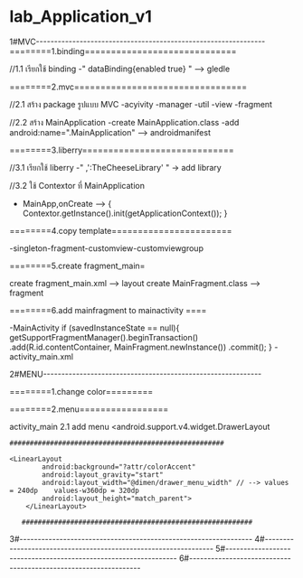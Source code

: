 # lab_Application_v1

1#MVC---------------------------------------------------------------
========1.binding=============================

//1.1 เรียกใช้  binding
-" dataBinding{enabled true} " --> gledle

========2.mvc=================================

//2.1 สร้าง package รูปแบบ MVC
-acyivity -manager -util -view -fragment

//2.2 สร้าง MainApplication 
-create MainApplication.class
-add android:name=".MainApplication"  --> androidmanifest

========3.liberry=============================

//3.1 เรียกใช้ liberry
-" ,':TheCheeseLibrary'  " ->  add library

//3.2 ใช้ Contextor ที่  MainApplication
- MainApp,onCreate --> { Contextor.getInstance().init(getApplicationContext()); }

========4.copy template=======================

-singleton-fragment-customview-customviewgroup

========5.create fragment_main=

create fragment_main.xml --> layout
create MainFragment.class --> fragment

========6.add mainfragment to mainactivity ====

-MainActivity
  if (savedInstanceState == null){
            getSupportFragmentManager().beginTransaction()
                    .add(R.id.contentContainer, MainFragment.newInstance())
                    .commit();
        }
-activity_main.xml
 	  <FrameLayout
            android:id="@+id/contentContainer"
            android:layout_width="match_parent"
            android:layout_height="match_parent"/>

2#MENU------------------------------------------------------------

========1.change color=========

========2.menu=================

activity_main
    2.1 add menu
	<android.support.v4.widget.DrawerLayout
  
  	#####################################################
    
	<LinearLayout
            android:background="?attr/colorAccent"
            android:layout_gravity="start"
            android:layout_width="@dimen/drawer_menu_width" // --> values = 240dp    values-w360dp = 320dp
            android:layout_height="match_parent">
        </LinearLayout>
        
       #########################################################
       
3#----------------------------------------------------------------
4#----------------------------------------------------------------
5#----------------------------------------------------------------
6#----------------------------------------------------------------
